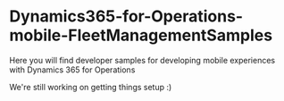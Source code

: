 # Dynamics365-for-Operations-mobile-FleetManagementSamples
Here you will find developer samples for developing mobile experiences with Dynamics 365 for Operations

We're still working on getting things setup :)

